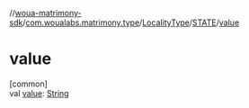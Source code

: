 //[woua-matrimony-sdk](../../../../index.md)/[com.woualabs.matrimony.type](../../index.md)/[LocalityType](../index.md)/[STATE](index.md)/[value](value.md)

# value

[common]\
val [value](value.md): [String](https://kotlinlang.org/api/latest/jvm/stdlib/kotlin/-string/index.html)
